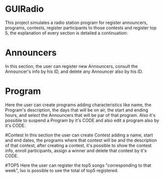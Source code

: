 # GUIRadio
This project simulates a radio station program for register announcers, programs, contests, register participants to those contests and register top 5, the 
explanation of every section is detailed a continuation:

# Announcers 
In this section, the user can register new Announcers, consult the Announcer's info by his ID, and delete any Announcer also by his ID.

# Program
Here the user can create programs adding characteristics like name, the Program's description, the days that will be on air, the start and ending hours, and 
select the Announcers that will be par of that program. Also it's possible to suspend a Program by it's CODE and also edit a program also by it's CODE.

#Contest
In this section the user can create Contest adding a name, start and end dates, the programs where that contest will be and the description of that contest, 
after creating a contest, it's possible to show the contest info, enroll participants, assign a winner and delete that contest by it's CODE.

#TOP5
Here the user can register the top5 songs "corresponding to that week", lso is possible to see the total of top5 registered. 


